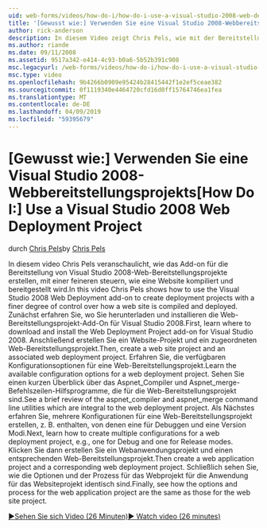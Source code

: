 ```yaml
---
uid: web-forms/videos/how-do-i/how-do-i-use-a-visual-studio-2008-web-deployment-project
title: '[Gewusst wie:] Verwenden Sie eine Visual Studio 2008-Webbereitstellungsprojekts | Microsoft-Dokumentation'
author: rick-anderson
description: In diesem Video zeigt Chris Pels, wie mit der Bereitstellung von Visual Studio 2008-Web-Add-On-Bereitstellungsprojekte mit einer feineren Kontrolle über die Verwendung erstellen...
ms.author: riande
ms.date: 09/11/2008
ms.assetid: 9517a342-e414-4c93-b0a6-5b52b391c908
msc.legacyurl: /web-forms/videos/how-do-i/how-do-i-use-a-visual-studio-2008-web-deployment-project
msc.type: video
ms.openlocfilehash: 9b4266b0909e95424b28415442f1e2ef5ceae382
ms.sourcegitcommit: 0f1119340e4464720cfd16d0ff15764746ea1fea
ms.translationtype: MT
ms.contentlocale: de-DE
ms.lasthandoff: 04/09/2019
ms.locfileid: "59395679"
---
```

# <a name="how-do-i-use-a-visual-studio-2008-web-deployment-project"></a><span data-ttu-id="af185-103">[Gewusst wie:] Verwenden Sie eine Visual Studio 2008-Webbereitstellungsprojekts</span><span class="sxs-lookup"><span data-stu-id="af185-103">[How Do I:] Use a Visual Studio 2008 Web Deployment Project</span></span>

<span data-ttu-id="af185-104">durch [Chris Pels](https://twitter.com/chrispels)</span><span class="sxs-lookup"><span data-stu-id="af185-104">by [Chris Pels](https://twitter.com/chrispels)</span></span>

<span data-ttu-id="af185-105">In diesem video Chris Pels veranschaulicht, wie das Add-on für die Bereitstellung von Visual Studio 2008-Web-Bereitstellungsprojekte erstellen, mit einer feineren steuern, wie eine Website kompiliert und bereitgestellt wird.</span><span class="sxs-lookup"><span data-stu-id="af185-105">In this video Chris Pels shows how to use the Visual Studio 2008 Web Deployment add-on to create deployment projects with a finer degree of control over how a web site is compiled and deployed.</span></span> <span data-ttu-id="af185-106">Zunächst erfahren Sie, wo Sie herunterladen und installieren die Web-Bereitstellungsprojekt-Add-On für Visual Studio 2008.</span><span class="sxs-lookup"><span data-stu-id="af185-106">First, learn where to download and install the Web Deployment Project add-on for Visual Studio 2008.</span></span> <span data-ttu-id="af185-107">Anschließend erstellen Sie ein Website-Projekt und ein zugeordneten Web-Bereitstellungsprojekt.</span><span class="sxs-lookup"><span data-stu-id="af185-107">Then, create a web site project and an associated web deployment project.</span></span> <span data-ttu-id="af185-108">Erfahren Sie, die verfügbaren Konfigurationsoptionen für eine Web-Bereitstellungsprojekt.</span><span class="sxs-lookup"><span data-stu-id="af185-108">Learn the available configuration options for a web deployment project.</span></span> <span data-ttu-id="af185-109">Sehen Sie einen kurzen Überblick über das Aspnet\_Compiler und Aspnet\_merge-Befehlszeilen-Hilfsprogramme, die für die Web-Bereitstellungsprojekt sind.</span><span class="sxs-lookup"><span data-stu-id="af185-109">See a brief review of the aspnet\_compiler and aspnet\_merge command line utilities which are integral to the web deployment project.</span></span> <span data-ttu-id="af185-110">Als Nächstes erfahren Sie, mehrere Konfigurationen für eine Web-Bereitstellungsprojekt erstellen, z. B. enthalten, von denen eine für Debuggen und eine Version Modi.</span><span class="sxs-lookup"><span data-stu-id="af185-110">Next, learn how to create multiple configurations for a web deployment project, e.g., one for Debug and one for Release modes.</span></span> <span data-ttu-id="af185-111">Klicken Sie dann erstellen Sie ein Webanwendungsprojekt und einen entsprechenden Web-Bereitstellungsprojekt.</span><span class="sxs-lookup"><span data-stu-id="af185-111">Then create a web application project and a corresponding web deployment project.</span></span> <span data-ttu-id="af185-112">Schließlich sehen Sie, wie die Optionen und der Prozess für das Webprojekt für die Anwendung für das Websiteprojekt identisch sind.</span><span class="sxs-lookup"><span data-stu-id="af185-112">Finally, see how the options and process for the web application project are the same as those for the web site project.</span></span>

[<span data-ttu-id="af185-113">&#9654;Sehen Sie sich Video (26 Minuten)</span><span class="sxs-lookup"><span data-stu-id="af185-113">&#9654; Watch video (26 minutes)</span></span>](https://channel9.msdn.com/Blogs/ASP-NET-Site-Videos/how-do-i-use-a-visual-studio-2008-web-deployment-project)
